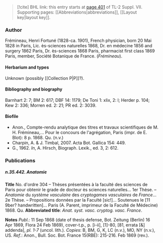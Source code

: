 > [!cite] BHL link: this entry starts at [page 401](https://www.biodiversitylibrary.org/item/103834#page/423/mode/1up) of TL-2 Suppl. VII.
> Supporting pages: [[Abbreviations|abbreviations]], [[Layout key|layout key]].

### Author

Frémineau, Henri Fortuné (1828-ca. 1901), French physician, born 20 Mai 1828 in Paris, Lic. ès-sciences naturelles 1868, Dr. en médecine 1856 and surgery 1862 Paris, Dr. ès-sciences 1868 Paris, pharmacist first class 1869 Paris, member, Société Botanique de France. (*Frémineau*).

#### Herbarium and types

Unknown (possibly [[Collection P|P]]?).

#### Bibliography and biography

Barnhart 2: 7; BM 2: 617; DBF 14: 1179; De Toni 1: xlix, 2: l; Herder p. 104; Kew 2: 336; Morren ed. 2: 21; PR ed. 2: 3039.

#### Biofile

- Anon., Compte-rendu analytique des titres et travaux scientifiques de M. H. Frémineau,... Pour le concours de l'agrégation, Paris (impr. de E. Blot): 8 p. 1868. Qu. (n.v.)
- Charpin, A. & J. Timbal, 2007. Acta Bot. Gallica 154: 449.
- G., 1962. *In*, A. Hirsch, Biograph. Lexik., ed. 3, 2: 612.

### Publications

##### n.35.442. Anatomie

**Title**
No. d'ordre 304 – Thèses présentées à la faculté des sciences de Paris pour obtenir le grade de docteur ès sciences naturelles... 1er Thèse. – *Anatomie* du *système vasculaire* des *cryptogames vasculaires* de *France*... 2e Thèse. – Propositions données par la Faculté \[sic!\]... Soutenues le \[11 9ber? handwritten\]... Paris (A. Parent, imprimeur de la Faculté de Médecine) 1868. Qu.
**Abbreviated title**: *Anat. syst. vasc. cryptog. vasc. France*.

**Notes**
*Publ*.: 11 Sep 1868 (date of thesis defense, Bot. Zeitung (Berlin) 16 Apr 1869, Flora 24 Feb 1869), cover-t.p., p. \[i-ii\], \[1\]-80, \[81, errata \[&\] addenda\], *pl. 1-7* (uncol. lith.). *Copies*: B, BM, G, K, LC (n.v.), MO, NY (n.v.), US.
*Ref*.: Anon., Bull. Soc. Bot. France 15(RBE): 215-216. Feb 1869 (rev.).

